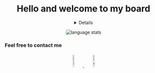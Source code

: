 <h1 align="center">Hello and welcome to my board</h1>
<div id="love" align="center">
    <details  close>
        <p>
		studies computer sience, Cybersecurity, Mathematics
		 | interests Cybersecurity, CTF, Web development
	</p>
        </div>

<p align="center">
	<img alt="language stats" src="https://github-readme-stats.vercel.app/api/top-langs?username=1DRvz&theme=dark,CSS&count_private=false&show_icons=true&layout=compact&langs_count=8">
</p>


### Feel free to contact me

<p align="center">
	<a href="https://www.linkedin.com/in/saleembibar/" target="_blank">
		<img alt="linkedin" src="https://img.icons8.com/clouds/100/000000/linkedin.png" style="padding: 5px;" width="10%">
	</a>
	<a href="mailto:salbibar@gmail.com" target="_blank">
		<img alt="gmail" src="https://img.icons8.com/clouds/100/000000/gmail.png" style="padding: 5px;" width="10%">
	</a>
</p>
